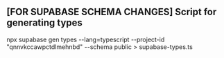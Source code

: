 ## [FOR SUPABASE SCHEMA CHANGES] Script for generating types

npx supabase gen types --lang=typescript --project-id "qnnvkccawpctdlmehnbd" --schema public > supabase-types.ts
